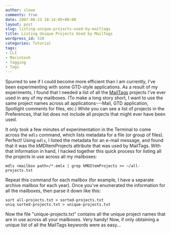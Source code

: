 ```yaml
---
author: slowe
comments: true
date: 2007-08-23 18:14:05+00:00
layout: post
slug: listing-unique-projects-used-by-mailtags
title: Listing Unique Projects Used by MailTags
wordpress_id: 510
categories: Tutorial
tags:
- CLI
- Macintosh
- Tagging
- Tags
---
```


Spurred to see if I could become more efficient than I am currently, I've been experimenting with some GTD-style applications. As a result of my experiments, I found that I needed a list of all the [MailTags](http://www.indev.ca/MailTags.html) projects I've ever used in any of my mailboxes. (To make a long story short, I want to use the same project names across all applications---Mail, GTD application, Spotlight comments for files, etc.) While you can see a list of projects in the Preferences, that list does not include all projects that might ever have been used.

It only took a few minutes of experimentation in the Terminal to come across the `mdls` command, which lists metadata for a file (or group of files). Perfect! Using `mdls`, I listed the metadata for an e-mail message, and found that it was the kMDItemProjects attribute that was used by MailTags. With that information in hand, I hacked together this quick process for listing all the projects in use across all my mailboxes:

	mdls <mailbox path>/*.emlx | grep kMDItemProjects >> ~/all-projects.txt

Repeat this command for each mailbox (for example, I have a separate archive mailbox for each year). Once you've enumerated the information for all the mailboxes, then parse it down like this:

	sort all-projects.txt > sorted-projects.txt
	uniq sorted-projects.txt > unique-projects.txt

Now the file "unique-projects.txt" contains all the unique project names that are in use across all your mailboxes. Very handy! Now, if only obtaining a unique list of all the MailTags keywords were as easy...

